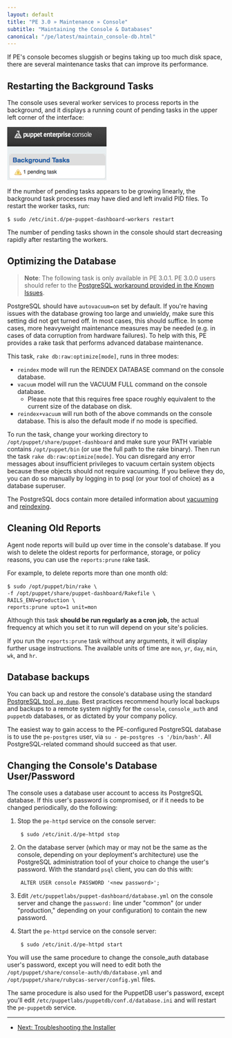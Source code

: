```yaml
---
layout: default
title: "PE 3.0 » Maintenance » Console"
subtitle: "Maintaining the Console & Databases"
canonical: "/pe/latest/maintain_console-db.html"
---
```



If PE's console becomes sluggish or begins taking up too much disk space, there are several maintenance tasks that can improve its performance. 

Restarting the Background Tasks
-----

The console uses several worker services to process reports in the background, and it displays a running count of pending tasks in the upper left corner of the interface:

![The background tasks box with one pending task][maint_pending_task]

[maint_pending_task]: ./images/console/maint_pending_task.png

If the number of pending tasks appears to be growing linearly, the background task processes may have died and left invalid PID files. To restart the worker tasks, run:

    $ sudo /etc/init.d/pe-puppet-dashboard-workers restart

The number of pending tasks shown in the console should start decreasing rapidly after restarting the workers. 


Optimizing the Database
-----
>**Note**: The following task is only available in PE 3.0.1. PE 3.0.0 users should refer to the [PostgreSQL workaround provided in the Known Issues](./appendix.html#db:raw:optimize-Rake-Task-does-not-Work-in-PE-3.0.0).

PostgreSQL should have `autovacuum=on` set by default. If you're having issues with the database growing too large and unwieldy, make sure this setting did not get turned off. In most cases, this should suffice. In some cases, more heavyweight maintenance measures may be needed (e.g. in cases of data corruption from hardware failures). To help with this, PE provides a rake task that performs advanced database maintenance.

This task, `rake db:raw:optimize[mode]`,  runs in three modes:

  * `reindex` mode will run the REINDEX DATABASE command on the console database.
  * `vacuum` model will run the VACUUM FULL command on the console database.
    * Please note that this requires free space roughly equivalent to the current size of the database on disk.
  * `reindex+vacuum` will run both of the above commands on the console database. This is also the default mode if no mode is specified.

To run the task, change your working directory to `/opt/puppet/share/puppet-dashboard` and make sure your PATH variable contains `/opt/puppet/bin` (or use the full path to the rake binary). Then run the task `rake db:raw:optimize[mode]`. You can disregard any error messages about insufficient privileges to vacuum certain system objects because these objects should not require vacuuming. If you believe they do, you can do so manually by logging in to psql (or your tool of choice) as a database superuser.

The PostgreSQL docs contain more detailed information about [vacuuming](http://www.postgresql.org/docs/9.2/static/routine-vacuuming.html) and [reindexing](http://www.postgresql.org/docs/9.2/static/sql-reindex.html).


Cleaning Old Reports
----------------

Agent node reports will build up over time in the console's database. If you wish to delete the oldest reports for performance, storage, or policy reasons, you can use the `reports:prune` rake task.

For example, to delete reports more than one month old:

    $ sudo /opt/puppet/bin/rake \
    -f /opt/puppet/share/puppet-dashboard/Rakefile \
    RAILS_ENV=production \
    reports:prune upto=1 unit=mon

Although this task **should be run regularly as a cron job,** the actual frequency at which you set it to run will depend on your site's policies.

If you run the `reports:prune` task without any arguments, it will display further usage instructions. The available units of time are `mon`, `yr`, `day`, `min`, `wk`, and `hr`.


Database backups
----------------

You can back up and restore the console's database using the standard [PostgreSQL tool, `pg dump`](http://www.postgresql.org/docs/9.2/static/app-pgdump.html). Best practices recommend hourly local backups and backups to a remote system nightly for the `console`, `console_auth` and `puppetdb` databases, or as dictated by your company policy.

The easiest way to gain access to the PE-configured PostgreSQL database is to use the `pe-postgres` user, via `su - pe-postgres -s '/bin/bash'`. All PostgreSQL-related command should succeed as that user.

Changing the Console's Database User/Password
-----

The console uses a database user account to access its PostgreSQL database. If this user's password is compromised, or if it needs to be changed periodically, do the following:

1. Stop the `pe-httpd` service on the console server:

        $ sudo /etc/init.d/pe-httpd stop
2. On the database server (which may or may not be the same as the console, depending on your deployment's architecture) use the PostgreSQL administration tool of your choice to change the user's password. With the standard `psql` client, you can do this with:

        ALTER USER console PASSWORD '<new password>';
3. Edit `/etc/puppetlabs/puppet-dashboard/database.yml` on the console server and change the `password:` line under "common" (or under "production," depending on your configuration) to contain the new password.
4. Start the `pe-httpd` service on the console server:

        $ sudo /etc/init.d/pe-httpd start
        
You will use the same procedure to change the console_auth database user's password, except you will need to edit both the `/opt/puppet/share/console-auth/db/database.yml` and `/opt/puppet/share/rubycas-server/config.yml` files.

The same procedure is also used for the PuppetDB user's password, except you'll edit `/etc/puppetlabs/puppetdb/conf.d/database.ini` and will restart the `pe-puppetdb` service.



* * * 

- [Next: Troubleshooting the Installer](./trouble_install.html) 
